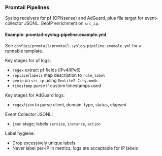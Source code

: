 ### Promtail Pipelines

Syslog receivers for pf (OPNsense) and AdGuard, plus file target for event-collector JSONL. GeoIP enrichment on `src_ip`.

#### Example: promtail-syslog-pipeline.example.yml
See `configs/promtail/promtail-syslog-pipeline.example.yml` for a runnable template.

Key stages for pf logs:
- `regex` extract pf fields (IPv4/IPv6)
- `replace`/`labels` map description to `rule_label`
- `geoip` on `src_ip` using `GeoLite2-City.mmdb`
- `timestamp` parse if custom timestamps used

Key stages for AdGuard logs:
- `regex`/`json` to parse client, domain, type, status, elapsed

Event Collector JSONL:
- `json` stage; labels `service`, `instance`, `action`

Label hygiene:
- Drop excessively unique labels
- Never label per-IP in metrics; logs are acceptable for IP labels
